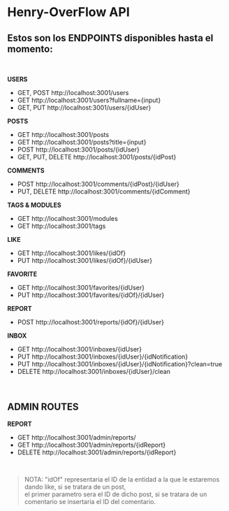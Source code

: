 # Henry-OverFlow API

## Estos son los ENDPOINTS disponibles hasta el momento:
<br/>

__USERS__

  - GET, POST http://localhost:3001/users
  - GET http://localhost:3001/users?fullname={input}
  - GET, PUT http://localhost:3001/users/{idUser}

__POSTS__

  - GET http://localhost:3001/posts
  - GET http://localhost:3001/posts?title={input}
  - POST http://localhost:3001/posts/{idUser}
  - GET, PUT, DELETE http://localhost:3001/posts/{idPost}
  
__COMMENTS__

  - POST http://localhost:3001/comments/{idPost}/{idUser}
  - PUT, DELETE http://localhost:3001/comments/{idComment}

__TAGS & MODULES__

  - GET http://localhost:3001/modules
  - GET http://localhost:3001/tags

__LIKE__

  - GET http://localhost:3001/likes/{idOf}
  - PUT http://localhost:3001/likes/{idOf}/{idUser}

__FAVORITE__

  - GET http://localhost:3001/favorites/{idUser}
  - PUT http://localhost:3001/favorites/{idOf}/{idUser}

__REPORT__

  - POST http://localhost:3001/reports/{idOf}/{idUser}

__INBOX__

  - GET http://localhost:3001/inboxes/{idUser}
  - PUT http://localhost:3001/inboxes/{idUser}/{idNotification}
  - PUT http://localhost:3001/inboxes/{idUser}/{idNotification}?clean=true
  - DELETE http://localhost:3001/inboxes/{idUser}/clean

<br/>

## <b> ADMIN ROUTES </b>

__REPORT__

  - GET http://localhost:3001/admin/reports/
  - GET http://localhost:3001/admin/reports/{idReport}
  - DELETE http://localhost:3001/admin/reports/{idReport}

<br/>

> NOTA: "idOf" representaria el ID de la entidad a la que le estaremos dando like, si se tratara de un post, <br/> el primer parametro sera el ID de dicho post, si se tratara de un comentario se insertaria el ID del comentario.

